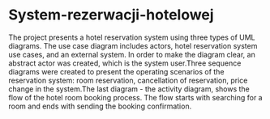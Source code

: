 # System-rezerwacji-hotelowej
The project presents a hotel reservation system using three types of UML diagrams. The use case diagram includes actors, hotel reservation system use cases, and an external system. In order to make the diagram clear, an abstract actor was created, which is the system user.Three sequence diagrams were created to present the operating scenarios of the reservation system: room reservation, cancellation of reservation, price change in the system.The last diagram - the activity diagram, shows the flow of the hotel room booking process. The flow starts with searching for a room and ends with sending the booking confirmation.

